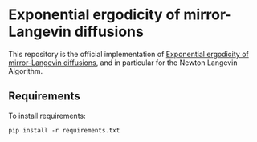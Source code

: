 # Exponential ergodicity of mirror-Langevin diffusions

This repository is the official implementation of [Exponential ergodicity of mirror-Langevin diffusions](https://arxiv.org/abs/2005.09669), and in particular for the Newton Langevin Algorithm. 


## Requirements

To install requirements:

```setup
pip install -r requirements.txt
```



